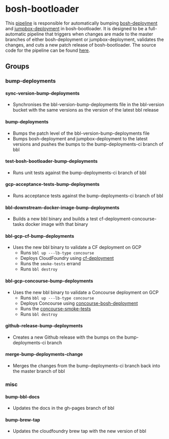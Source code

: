 # bosh-bootloader

This [pipeline](https://release-integration.ci.cf-app.com/teams/main/pipelines/bosh-bootloader)
is responsible for automatically bumping
[bosh-deployment](https://github.com/cloudfoundry/bosh-deployment) and
[jumpbox-deployment](https://github.com/cloudfoundry/jumpbox-deployment)
in bosh-bootloader. It is designed to be a full-automatic pipeline that triggers
when changes are made to the master branches of either bosh-deployment or
jumpbox-deployment, validates the changes, and cuts a new patch release of
bosh-bootloader. The source code for the pipeline can be found
[here](https://github.com/cloudfoundry/bosh-bootloader/blob/master/ci/pipelines/bosh-bootloader.yml).

## Groups

### bump-deployments

#### sync-version-bump-deployments
* Synchronises the bbl-version-bump-deployments file in the bbl-version bucket
  with the same versions as the version of the latest bbl release

#### bump-deployments
* Bumps the patch level of the bbl-version-bump-deployments file
* Bumps bosh-deployment and jumpbox-deployment to the latest versions and pushes
  the bumps to the bump-deployments-ci branch of bbl

#### test-bosh-bootloader-bump-deployments
* Runs unit tests against the bump-deployments-ci branch of bbl

#### gcp-acceptance-tests-bump-deployments
* Runs acceptance tests against the bump-deployments-ci branch of bbl

#### bbl-downstream-docker-image-bump-deployments
* Builds a new bbl binary and builds a test cf-deployment-concourse-tasks docker
  image with that binary

#### bbl-gcp-cf-bump-deployments
* Uses the new bbl binary to validate a CF deployment on GCP
  * Runs `bbl up ---lb-type concourse`
  * Deploys CloudFoundry using
    [cf-deployment](https://github.com/cloudfoundry/cf-deployment)
  * Runs the `smoke-tests` errand
  * Runs `bbl destroy`

#### bbl-gcp-concourse-bump-deployments
* Uses the new bbl binary to validate a Concourse deployment on GCP
  * Runs `bbl up ---lb-type concourse`
  * Deploys Concourse using
    [concourse-bosh-deployment](https://github.com/concourse/concourse-bosh-deployment)
  * Runs the [concourse-smoke-tests](https://github.com/joshzarrabi/concourse-smoke-tests)
  * Runs `bbl destroy`

#### github-release-bump-deployments
* Creates a new Github release with the bumps on the bump-deployments-ci branch

#### merge-bump-deployments-change
* Merges the changes from the bump-deployments-ci branch back into the master
  branch of bbl

### misc

#### bump-bbl-docs
* Updates the docs in the gh-pages branch of bbl

#### bump-brew-tap
* Updates the cloudfoundry brew tap with the new version of bbl
